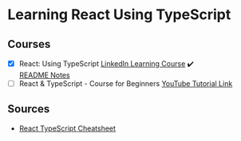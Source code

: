 # Learning React Using TypeScript

## Courses

- [X] React: Using TypeScript [LinkedIn Learning Course](https://www.linkedin.com/learning/react-using-typescript-23743818?contextUrn=urn%3Ali%3AlearningCollection%3A7315539718224445441) :heavy_check_mark:  
[README Notes](react-typescript\README.md)
- [ ] React & TypeScript - Course for Beginners [YouTube Tutorial Link](https://www.youtube.com/watch?v=FJDVKeh7RJI)

## Sources

- [React TypeScript Cheatsheet](https://react-typescript-cheatsheet.netlify.app/)
